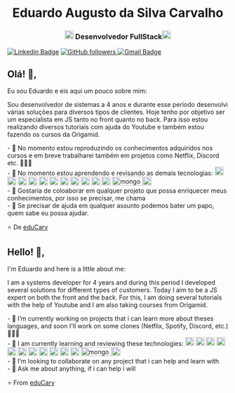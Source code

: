 <h1 align="center">Eduardo Augusto da Silva Carvalho</h1>
<h3 align="center"><img src="https://upload-icon.s3.us-east-2.amazonaws.com/uploads/icons/png/20167174151551942641-512.png" alt="react" width="20" height="20"/> Desenvolvedor FullStack<img src="https://cdn4.iconfinder.com/data/icons/logos-and-brands/512/233_Node_Js_logo-256.png" alt="nodejs" width="20" height="20"/></h3>


 

[![Linkedin Badge](https://img.shields.io/badge/-Eduardo-blue?style=flat-square&logo=Linkedin&logoColor=white&link=www.linkedin.com/in/eduardo-augusto-da-silva-carvalho-83097511a/)](www.linkedin.com/in/eduardo-augusto-da-silva-carvalho-83097511a/) 
 <a href="https://github.com/eduCarv/eduCarv">
    <img alt="GitHub followers" src="https://img.shields.io/github/followers/eduCarv?label=eduCarv&style=social">
 </a>
[![Gmail Badge](https://img.shields.io/badge/-Gmail.com-c14438?style=flat-square&logo=Gmail&logoColor=white&link=mailto:edu.ascarvalho@gmail.com)](mailto:edu.ascarvalho@gmail.com)

## Olá! 👋, 
Eu sou Eduardo e eis aqui um pouco sobre mim:

Sou desenvolvedor de sistemas a 4 anos e durante esse período desenvolvi várias soluções para diversos tipos de clientes. Hoje tenho por objetivo ser um especialista em JS tanto no front quanto no back. Para isso estou realizando diversos tutoriais com ajuda do Youtube e também estou fazendo os cursos da Origamid. 

  
<p>- 🔭 No momento estou reproduzindo os conhecimentos adquiridos nos cursos e em breve trabalharei também em projetos como Netflix, Discord etc.  🧑🏻‍🚀 <br>
  - 🌱 No momento estou aprendendo e revisando as demais tecnologias: <img src="https://upload-icon.s3.us-east-2.amazonaws.com/uploads/icons/png/20167174151551942641-512.png" alt="react" width="20" height="20"/> <img src="https://upload-icon.s3.us-east-2.amazonaws.com/uploads/icons/png/19108918321553750384-512.png" alt="react-native" width="20" height="20"/> <img src="https://cdn4.iconfinder.com/data/icons/logos-and-brands/512/233_Node_Js_logo-256.png" alt="nodejs" width="20" height="20"/> <img src="https://image.flaticon.com/icons/svg/919/919826.svg" alt="css3" width="20" height="20"/>  <img src="https://image.flaticon.com/icons/svg/919/919827.svg" alt="html5" width="20" height="20"/> <img src="https://image.flaticon.com/icons/svg/226/226777.svg" alt="java" width="20" height="20"/> <img src="https://cdn1.iconfinder.com/data/icons/development-2-yellow/60/30_-Javascript-_development_coding_programming_code-512.png" alt="javascript" width="20" height="20"/> <img src="https://image.flaticon.com/icons/png/512/919/919832.png" alt="typescript" width="20" height="20"/> <img src="https://image.flaticon.com/icons/svg/2772/2772128.svg" alt="sql" width="20" height="20"/> <img src="https://upload-icon.s3.us-east-2.amazonaws.com/uploads/icons/png/16876668881551942134-512.png" alt="postgresql" width="20" height="20"/> <img src="https://upload-icon.s3.us-east-2.amazonaws.com/uploads/icons/png/19681752361536207300-512.png" alt="bootstrap" width="20" height="20"/> <img src="https://cdn4.iconfinder.com/data/icons/logos-3/512/mongodb-2-256.png" alt="mongodb" width="70" height="20"/><img src="https://image.flaticon.com/icons/svg/919/919830.svg" alt="php" width="20" height="20"/> <br>
- 👯 Gostaria de coloaborar em qualquer projeto que possa enriquecer meus conhecimentos, por isso se precisar, me chama <br>
- 💬 Se precisar de ajuda em qualquer assunto podemos bater um papo, quem sabe eu possa ajudar.
</p>

⭐️ De [eduCarv](https://github.com/eduCarv)



## Hello! 👋, 
I'm Eduardo and here is a little about me:

I am a systems developer for 4 years and during this period I developed several solutions for different types of customers. Today I aim to be a JS expert on both the front and the back. For this, I am doing several tutorials with the help of Youtube and I am also taking courses from Origamid.

  
<p>- 🔭 I’m currently working on projects that i can learn more about theses languages, and soon I'll work on some clones (Netflix, Spotify, Discord, etc.)  🧑🏻‍🚀 <br>
  - 🌱 I am currently learning and reviewing these technologies: <img src="https://upload-icon.s3.us-east-2.amazonaws.com/uploads/icons/png/20167174151551942641-512.png" alt="react" width="20" height="20"/> <img src="https://upload-icon.s3.us-east-2.amazonaws.com/uploads/icons/png/19108918321553750384-512.png" alt="react-native" width="20" height="20"/> <img src="https://cdn4.iconfinder.com/data/icons/logos-and-brands/512/233_Node_Js_logo-256.png" alt="nodejs" width="20" height="20"/> <img src="https://image.flaticon.com/icons/svg/919/919826.svg" alt="css3" width="20" height="20"/>  <img src="https://image.flaticon.com/icons/svg/919/919827.svg" alt="html5" width="20" height="20"/> <img src="https://image.flaticon.com/icons/svg/226/226777.svg" alt="java" width="20" height="20"/> <img src="https://cdn1.iconfinder.com/data/icons/development-2-yellow/60/30_-Javascript-_development_coding_programming_code-512.png" alt="javascript" width="20" height="20"/> <img src="https://image.flaticon.com/icons/png/512/919/919832.png" alt="typescript" width="20" height="20"/> <img src="https://image.flaticon.com/icons/svg/2772/2772128.svg" alt="sql" width="20" height="20"/> <img src="https://upload-icon.s3.us-east-2.amazonaws.com/uploads/icons/png/16876668881551942134-512.png" alt="postgresql" width="20" height="20"/> <img src="https://upload-icon.s3.us-east-2.amazonaws.com/uploads/icons/png/19681752361536207300-512.png" alt="bootstrap" width="20" height="20"/> <img src="https://cdn4.iconfinder.com/data/icons/logos-3/512/mongodb-2-256.png" alt="mongodb" width="70" height="20"/><img src="https://image.flaticon.com/icons/svg/919/919830.svg" alt="php" width="20" height="20"/> <br>
- 👯 I’m looking to collaborate on any project that i can help and learn with <br>
- 💬 Ask me about anything, if i can help i will 
</p>

⭐️ From [eduCarv](https://github.com/eduCarv)

